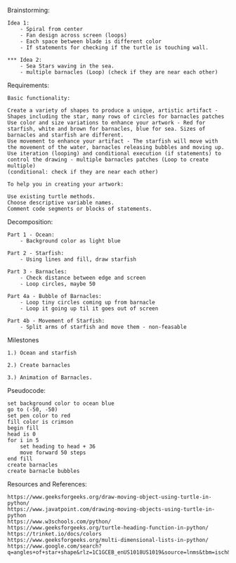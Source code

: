Brainstorming:

    Idea 1:
        - Spiral from center
        - Fan design across screen (loops)
        - Each space between blade is different color
        - If statements for checking if the turtle is touching wall.

    *** Idea 2:
        - Sea Stars waving in the sea.
        - multiple barnacles (Loop) (check if they are near each other)
    
Requirements:

    Basic functionality:

    Create a variety of shapes to produce a unique, artistic artifact - Shapes including the star, many rows of circles for barnacles patches
    Use color and size variations to enhance your artwork - Red for starfish, white and brown for barnacles, blue for sea. Sizes of barnacles and starfish are different.
    Use movement to enhance your artifact - The starfish will move with the movement of the water, barnacles releasing bubbles and moving up.
    Use iteration (looping) and conditional execution (if statements) to control the drawing - multiple barnacles patches (Loop to create multiple) 
    (conditional: check if they are near each other)

    To help you in creating your artwork:

    Use existing turtle methods.
    Choose descriptive variable names.
    Comment code segments or blocks of statements.

Decomposition:

    Part 1 - Ocean:
        - Background color as light blue 
    
    Part 2 - Starfish:
        - Using lines and fill, draw starfish

    Part 3 - Barnacles:
        - Check distance between edge and screen
        - Loop circles, maybe 50
    
    Part 4a - Bubble of Barnacles:
        - Loop tiny circles coming up from barnacle
        - Loop it going up til it goes out of screen

    Part 4b - Movement of Starfish:
        - Split arms of starfish and move them - non-feasable

Milestones

    1.) Ocean and starfish

    2.) Create barnacles

    3.) Animation of Barnacles.

Pseudocode:

    set background color to ocean blue
    go to (-50, -50)
    set pen color to red
    fill color is crimson
    begin fill
    head is 0
    for i in 5
        set heading to head + 36
        move forward 50 steps
    end fill
    create barnacles
    create barnacle bubbles





Resources and References:

    https://www.geeksforgeeks.org/draw-moving-object-using-turtle-in-python/
    https://www.javatpoint.com/drawing-moving-objects-using-turtle-in-python
    https://www.w3schools.com/python/
    https://www.geeksforgeeks.org/turtle-heading-function-in-python/
    https://trinket.io/docs/colors
    https://www.geeksforgeeks.org/multi-dimensional-lists-in-python/
    https://www.google.com/search?q=angles+of+star+shape&rlz=1C1GCEB_enUS1018US1019&source=lnms&tbm=isch&sa=X&ved=2ahUKEwjd5rvkmPz6AhWdlGoFHYIeCekQ_AUoAXoECAIQAw&biw=1920&bih=937&dpr=1&safe=active&ssui=on#imgrc=WpzF6IDW0bXPFM